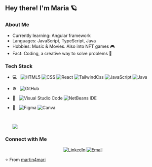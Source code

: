 <h2> Hey there! I'm Maria 🪐 </h2> 

<h3> About Me </h3>

- Currently learning: Angular framework  <br/>
- Languages: JavaScript, TypeScript, Java  <br/>
- Hobbies: Music & Movies. Also into NFT games 🎮 <br/>
- Fact: Coding, a creative way to solve problems 🎈

<h3> Tech Stack </h3>

- 💻 &nbsp;
  ![HTML5](https://img.shields.io/badge/-HTML5-333333?style=flat&logo=HTML5)
  ![CSS](https://img.shields.io/badge/-CSS-333333?style=flat&logo=CSS3&logoColor=1572B6)
  ![React](https://img.shields.io/badge/-React-333333?style=flat&logo=react)
  ![TailwindCss](https://img.shields.io/badge/-TailwindCss-333333?style=flat&logo=tailwindcss&logoColor=#7739EF)
  ![JavaScript](https://img.shields.io/badge/-JavaScript-333333?style=flat&logo=javascript)
  ![Java](https://img.shields.io/badge/-Java-333333?style=flat&logo=Java&logoColor=007396)
- ⚙️ &nbsp;
  ![GitHub](https://img.shields.io/badge/-GitHub-333333?style=flat&logo=github)
- 🔧 &nbsp;
  ![Visual Studio Code](https://img.shields.io/badge/-Visual%20Studio%20Code-333333?style=flat&logo=visual-studio-code&logoColor=007ACC)
  ![NetBeans IDE](https://img.shields.io/badge/NetBeansIDE-3e4144.svg?style=flat&logo=apache-netbeans-ide&logoColor=FFF)

- 🎨 &nbsp;
  ![Figma](https://img.shields.io/badge/-Figma-333333?style=flat&logo=figma&logoColor=#87CEEB) 
  ![Canva](https://img.shields.io/badge/-Canva-333333?style=flat&logo=canva&logoColor=696EFF)
  
  <br>

  ![](https://github-readme-stats.vercel.app/api/top-langs/?username=martin4mari&theme=blue-green)
  
<h3> Connect with Me </h3>

<p align="center">
<a href="https://www.linkedin.com/in/mar%C3%ADa-mart%C3%ADn-7448ab22b/"><img alt="LinkedIn" src="https://img.shields.io/badge/LinkedIn-Maria%20Martin%20-blue?style=flat-square&logo=linkedin"></a>
<a href="mailto:martinmariaaa@gmail.com"><img alt="Email" src="https://img.shields.io/badge/Email-martinmariaaa@gmail.com-blue?style=flat-square&logo=gmail"></a>
</p>

⭐️ From [martin4mari](https://martin4mari.github.io/)
